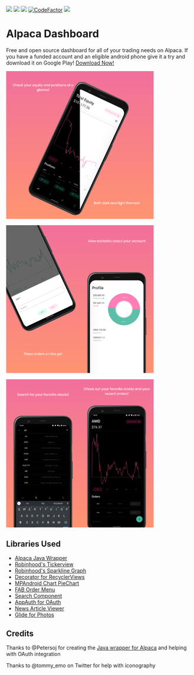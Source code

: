 [![](https://img.shields.io/github/license/tamuseanmiller/alpaca_dashboard)](https://github.com/tamuseanmiller/alpaca_dashboard/blob/master/LICENSE.txt)
![](https://img.shields.io/github/stars/tamuseanmiller/alpaca_dashboard)
![](https://img.shields.io/tokei/lines/github/tamuseanmiller/alpaca_dashboard)
[![CodeFactor](https://www.codefactor.io/repository/github/tamuseanmiller/alpaca_dashboard/badge)](https://www.codefactor.io/repository/github/tamuseanmiller/alpaca_dashboard)
[![](https://img.shields.io/endpoint?color=green&logo=google-play&logoColor=green&url=https%3A%2F%2Fplayshields.herokuapp.com%2Fplay%3Fi%3Dcom.seanmiller.alpacadashboard%26l%3DPlay%2520Store%26m%3DDownload)](https://play.google.com/store/apps/details?id=com.seanmiller.alpacadashboard)

# Alpaca Dashboard

Free and open source dashboard for all of your trading needs on Alpaca. If you have a funded account and an eligible android phone give it a try and download it on Google Play!
[Download Now!](https://play.google.com/store/apps/details?id=com.seanmiller.alpacadashboard)

<img src="images/dashboard.png" alt="drawing" width="200"/><img src="images/dark_light_themes.png" alt="drawing" width="200"/>

<img src="images/place_orders.png" alt="drawing" width="200"/><img src="images/profile.png" alt="drawing" width="200"/>

<img src="images/search.png" alt="drawing" width="200"/><img src="images/stocks_page.png" alt="drawing" width="200"/>

## Libraries Used

* [Alpaca Java Wrapper](https://github.com/Petersoj/alpaca-java)
* [Robinhood's Tickerview](https://github.com/robinhood/ticker)
* [Robinhood's Sparkline Graph](https://github.com/robinhood/spark)
* [Decorator for RecyclerViews](https://github.com/rubensousa/Decorator)
* [MPAndroid Chart PieChart](https://github.com/PhilJay/MPAndroidChart)
* [FAB Order Menu](https://github.com/Krupen/FabulousFilter)
* [Search Component](https://github.com/lapism/search)
* [AppAuth for OAuth](https://github.com/openid/AppAuth-Android)
* [News Article Viewer](https://github.com/klinker41/article-android)
* [Glide for Photos](https://github.com/bumptech/glide)

## Credits

Thanks to @Petersoj for creating the [Java wrapper for Alpaca](https://github.com/Petersoj/alpaca-java) and helping with OAuth integration

Thanks to @tommy_emo on Twitter for help with iconography

